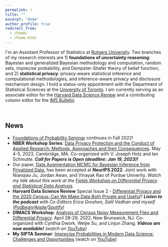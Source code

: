 ```yaml
---
permalink: /
title: ""
excerpt: "Home"
author_profile: true
redirect_from:
  - /home/
  - /home.html
---
```



I'm an Assistant Professor of Statistics at [Rutgers University](https://www.stat.rutgers.edu/people-pages/faculty/people/403-robin-gong). Two branches of my research interests are 1) **foundations of uncertainty reasoning**: Bayesian and generalized Bayesian methodology and computation, random sets, imprecise probability, and Dempster-Shafer theory of belief function; and 2) **statistical privacy**: privacy-aware statistical inference and computational methodologies, and inference-aware privacy and disclosure mechanism design. I hold a status-only appointment with the Department of Statistical Sciences at the [University of Toronto](https://www.statistics.utoronto.ca/people/directories/all-faculty/ruobin-gong). I am currently serving as an associate editor for the [Harvard Data Science Review](https://hdsr.mitpress.mit.edu) and a contributing column editor for the [IMS Bulletin](https://imstat.org/about-the-ims-bulletin/).


<br>

## News


* [Foundations of Probability Seminar](https://foundationsofprobabilityseminar.com) continues in Fall 2022!
* **NBER Workshop Series**: [Data Privacy Protection and the Conduct of Applied Research: Methods, Approaches and their Consequences](https://www.nber.org/data-privacy-protection-and-conduct-applied-research-methods-approaches-and-their-consequences). May 4-5, 2023, Cambridge, MA. Co-organized with V. Joseph Hotz and Ian Schmutte. _**Call for Papers is Open (deadline: Jan 19, 2023)!**_
* Our paper, [Data Augmentation MCMC for Bayesian Inference from Privatized Data](https://ruobingong.github.io/publication/2022-06-01-DAMCMC), has been accepted at **NeurIPS 2022**. Joint work with Nianqiao Ju, Jordan Awan, and Vinayak Rao of Purdue Univerity.  _Watch my talk about this work at the [Fields Workshop on Differential Privacy and Statistical Data Analysis](http://www.fields.utoronto.ca/talks/Data-Augmentation-MCMC-Bayesian-Inference-Privatized-Data)._ 
* **Harvard Data Science Review** Special Issue 2 - [Differential Privacy and the 2020 Census: Can We Make Data Both Private and Useful](https://hdsr.mitpress.mit.edu/specialissue2)?  _**Listen to the podcast** with Co-Editors Erica Groshen, Salil Vadhan and myself ([Podbean](https://hdsr.podbean.com/e/differential-privacy-for-the-2020-us-census-can-we-make-data-both-private-and-useful-part-1/)/[Apple](https://podcasts.apple.com/us/podcast/differential-privacy-for-the-2020-u-s-census-can-we/id1558728983?i=1000571597321)/[Spotify](https://open.spotify.com/episode/4A9ahGLv5r58LJX8Alxg19))_
* **DIMACS Workshop**: [Analysis of Census Noisy Measurement Files and Differential Privacy](http://dimacs.rutgers.edu/events/details?eID=2038). April 28-29, 2022, New Brunswick, NJ. Co-organized with Cynthia Dwork, Weijie Su, and Linjun Zhang. _**Videos are now available!** (watch on [YouTube](https://www.youtube.com/playlist?list=PLKVCRT3MRed733-w2Lo2yvCAkac9zdIVj))_
* **My SIPTA Seminar**: [Imprecise Probabilities in Modern Data Science: Challenges and Opportunities](https://sipta.org/events/sipta-seminars/) (watch on [YouTube](https://www.youtube.com/watch?v=rNVWyG-0XgA))


